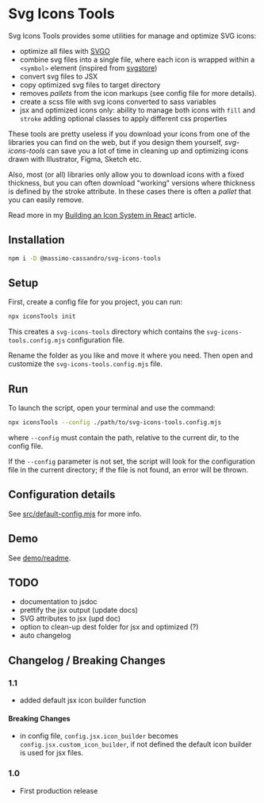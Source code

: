 # Svg Icons Tools

Svg Icons Tools provides some utilities for manage and optimize SVG icons:

* optimize all files with [SVGO](https://svgo.dev/)
* combine svg files into a single file, where each icon is wrapped within a `<symbol>` element (inspired from [svgstore](https://github.com/svgstore/svgstore)) 
* convert svg files to JSX
* copy optimized svg files to target directory
* removes *pallets* from the icon markups (see config file for more details).
* create a scss file with svg icons converted to sass variables
* jsx and optimized icons only: ability to manage both icons with `fill` and `stroke` adding optional classes to apply different css properties

These tools are pretty useless if you download your icons from one of the libraries you can find on the web, but if you design them yourself, *svg-icons-tools* can save you a lot of time in cleaning up and optimizing icons drawn with Illustrator, Figma, Sketch etc.

Also, most (or all) libraries only allow you to download icons with a fixed thickness, but you can often download "working" versions where thickness is defined by the stroke attribute. In these cases there is often a *pallet* that you can easily remove.

Read more in my [Building an Icon System in React](https://medium.com/better-programming/building-an-icon-system-in-react-16757d73cc35) article.

## Installation

```bash
npm i -D @massimo-cassandro/svg-icons-tools
```

## Setup

First, create a config file for you project, you can run:

```bash
npx iconsTools init
```

This creates a `svg-icons-tools` directory which contains the `svg-icons-tools.config.mjs` configuration file.

Rename the folder as you like and move it where you need. Then open and customize the `svg-icons-tools.config.mjs` file.

## Run

To launch the script, open your terminal and use the command:

```bash
npx iconsTools --config ./path/to/svg-icons-tools.config.mjs
```

where `--config` must contain the path, relative to the current dir, to the config file.

If the `--config` parameter is not set, the script will look for the configuration file in the current directory; if the file is not found, an error will be thrown.


## Configuration details

See [src/default-config.mjs](src/default-config.mjs) for more info.

## Demo

See [demo/readme](demo/readme.md).

## TODO
* documentation to jsdoc
* prettify the jsx output (update docs)
* SVG attributes to jsx (upd doc)
* option to clean-up dest folder for jsx and optimized (?)
* auto changelog


## Changelog / Breaking Changes

### 1.1
* added default jsx icon builder function

#### Breaking Changes
* in config file, `config.jsx.icon_builder` becomes `config.jsx.custom_icon_builder`, if not defined the default icon builder is used for jsx files.

### 1.0
* First production release
